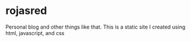 # rojasred
Personal blog and other things like that. 
This is a static site I created using html, javascript, and css
